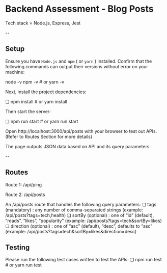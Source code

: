 # Backend Assessment - Blog Posts

Tech stack = Node.js, Express, Jest 

--

## Setup
Ensure you have `Node.js` and `npm` ( or `yarn` ) installed. Confirm that the following commands can output their versions without error on your machine:

node -v
npm -v # or yarn -v

Next, install the project dependencies:

 ❏ npm install # or yarn install

Then start the server:

 ❏ npm run start # or yarn run start

Open http://localhost:3000/api/posts with your browser to test out APIs.
(Refer to Routes Section for more details) 

The page outputs JSON data based on API and its query parameters.

--

## Routes

Route 1: /api/ping

Route 2: /api/posts

An /api/posts route that handles the following query parameters:
    ❏ tags (mandatory) : any number of comma-separated strings (example: /api/posts?tags=tech,health)
    ❏ sortBy (optional) : one of “id” (default), “reads”, “likes”, “popularity” (example: /api/posts?tags=tech&sortBy=likes)
    ❏ direction (optional) : one of “asc” (default), “desc”, defaults to “asc” (example: /api/posts?tags=tech&sortBy=likes&direction=desc)

## Testing

Please run the following test cases written to test the APIs:
 ❏ npm run test # or yarn run test